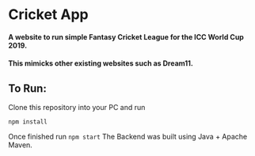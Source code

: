 # Cricket App

#### A website to run simple Fantasy Cricket League for the ICC World Cup 2019.
#### This mimicks other existing websites such as Dream11. 

## To Run:

Clone this repository into your PC and run
```
npm install
```
Once finished run 
```npm start```
The Backend was built using Java + Apache Maven.
